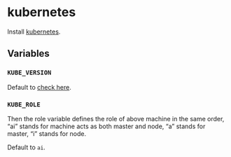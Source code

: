 # kubernetes

Install [kubernetes](http://kubernetes.io/docs/getting-started-guides/).

## Variables

### `KUBE_VERSION`

Default to [check here](https://storage.googleapis.com/kubernetes-release/release/stable.txt).

### `KUBE_ROLE`

Then the role variable defines the role of above machine in the same order, “ai” stands for machine acts as both master 
and node, “a” stands for master, “i” stands for node.

Default to `ai`.
